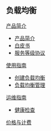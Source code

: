 ## 负载均衡

[产品简介]()
   
  * [产品简介](容器服务/负载均衡/产品简介/负载均衡产品简介.md)
  * [白皮书](容器服务/负载均衡/产品简介/负载均衡白皮书.md) 
  * [服务等级协议](容器服务/负载均衡/产品简介/负载均衡服务等级协议（SLA）.md)  

[使用指南]()

  * [创建负载均衡](容器服务/负载均衡/使用指南/创建负载均衡.md)
  * [负载均衡管理](容器服务/负载均衡/使用指南/负载均衡管理.md)

[运维指南]()

  * [健康检查](容器服务/负载均衡/运维指南/负载均衡健康检查.md)

[价格与计费](容器服务/负载均衡/负载均衡价格与计费.md)